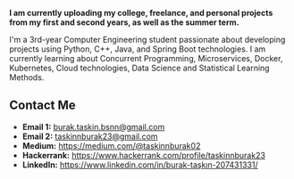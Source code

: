 <p> <strong>I am currently uploading my college, freelance, and personal projects from my first and second years, as well as the summer term.</strong> </p> <p> I'm a 3rd-year Computer Engineering student passionate about developing projects using Python, C++,  Java, and Spring Boot technologies. I am currently learning about Concurrent Programming, Microservices, Docker, Kubernetes, Cloud technologies, Data Science and Statistical Learning Methods. </p> <div class="contact-section"> <h2>Contact Me</h2> <ul> <li><strong>Email 1:</strong> <a href="mailto:burak.taskin.bsnn@gmail.com">burak.taskin.bsnn@gmail.com</a></li> <li><strong>Email 2:</strong> <a href="mailto:taskinnburak23@gmail.com">taskinnburak23@gmail.com</a></li> <li><strong>Medium:</strong> <a href="https://medium.com/@taskinnburak02" target="_blank" rel="noopener noreferrer">https://medium.com/@taskinnburak02</a></li> <li><strong>Hackerrank:</strong> <a href="https://www.hackerrank.com/profile/taskinnburak23" target="_blank" rel="noopener noreferrer">https://www.hackerrank.com/profile/taskinnburak23</a></li> <li><strong>LinkedIn:</strong> <a href="https://www.linkedin.com/in/burak-taşkın-207431331/" target="_blank" rel="noopener noreferrer">https://www.linkedin.com/in/burak-taşkın-207431331/</a></li> </ul> </div> </body> </html>

